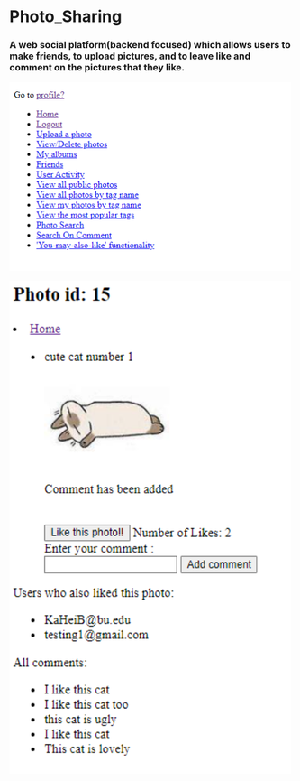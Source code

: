 # Photo_Sharing
 <h3>A web social platform(backend focused) which allows users to make friends, to upload pictures, and to leave like and comment on the pictures that they like. </h3>
  
 <p align="left">
  <img src="/display1.png" width="500">
</p>

<p align="left">
  <img src="/display2.png" width="500">
</p>
